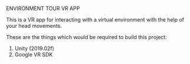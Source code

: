 ENVIRONMENT TOUR VR APP


This is a VR app for interacting with a virtual environment with the help of your head movements.

These are the things which would be required to build this project:

1. Unity (2019.02f)
2. Google VR SDK